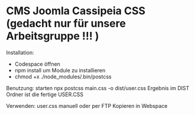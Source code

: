 # CMS Joomla Cassipeia CSS (gedacht nur für unsere Arbeitsgruppe !!! )

Installation:
- Codespace öffnen
- npm install um Module zu installieren
- chmod +x ./node_modules/.bin/postcss

Benutzung:
starten     npx postcss main.css -o dist/user.css
Ergebnis    im DIST Ordner ist die fertige USER.CSS

Verwenden:
user.css manuell oder per FTP Kopieren in Webspace 